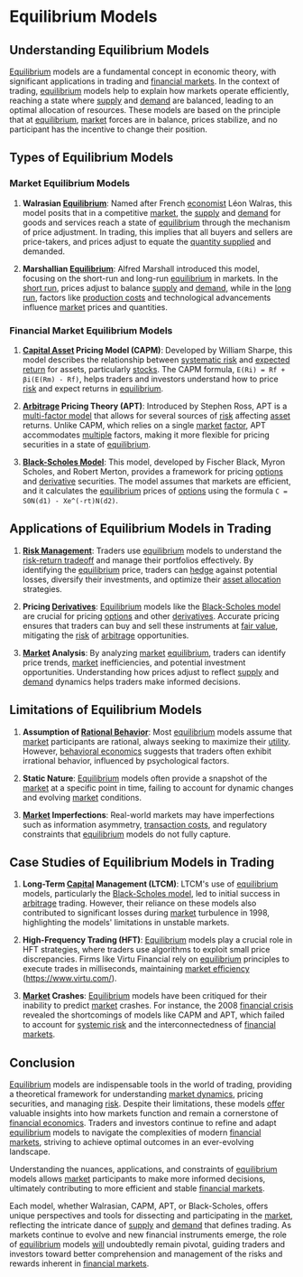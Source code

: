 # Equilibrium Models

## Understanding Equilibrium Models

[Equilibrium](../e/equilibrium.md) models are a fundamental concept in economic theory, with significant applications in trading and [financial markets](../f/financial_market.md). In the context of trading, [equilibrium](../e/equilibrium.md) models help to explain how markets operate efficiently, reaching a state where [supply](../s/supply.md) and [demand](../d/demand.md) are balanced, leading to an optimal allocation of resources. These models are based on the principle that at [equilibrium](../e/equilibrium.md), [market](../m/market.md) forces are in balance, prices stabilize, and no participant has the incentive to change their position.

## Types of Equilibrium Models

### Market Equilibrium Models

1. **Walrasian [Equilibrium](../e/equilibrium.md)**: Named after French [economist](../e/economist.md) Léon Walras, this model posits that in a competitive [market](../m/market.md), the [supply](../s/supply.md) and [demand](../d/demand.md) for goods and services reach a state of [equilibrium](../e/equilibrium.md) through the mechanism of price adjustment. In trading, this implies that all buyers and sellers are price-takers, and prices adjust to equate the [quantity supplied](../q/quantity_supplied.md) and demanded.

2. **Marshallian [Equilibrium](../e/equilibrium.md)**: Alfred Marshall introduced this model, focusing on the short-run and long-run [equilibrium](../e/equilibrium.md) in markets. In the [short run](../s/short_run.md), prices adjust to balance [supply](../s/supply.md) and [demand](../d/demand.md), while in the [long run](../l/long_run.md), factors like [production costs](../p/production_costs.md) and technological advancements influence [market](../m/market.md) prices and quantities.

### Financial Market Equilibrium Models

1. **[Capital Asset](../c/capital_asset.md) Pricing Model (CAPM)**: Developed by William Sharpe, this model describes the relationship between [systematic risk](../s/systematic_risk.md) and [expected return](../e/expected_return.md) for assets, particularly [stocks](../s/stock.md). The CAPM formula, `E(Ri) = Rf + βi(E(Rm) - Rf)`, helps traders and investors understand how to price [risk](../r/risk.md) and expect returns in [equilibrium](../e/equilibrium.md).

2. **[Arbitrage](../a/arbitrage.md) Pricing Theory (APT)**: Introduced by Stephen Ross, APT is a [multi-factor model](../m/multi-factor_model.md) that allows for several sources of [risk](../r/risk.md) affecting [asset](../a/asset.md) returns. Unlike CAPM, which relies on a single [market](../m/market.md) [factor](../f/factor.md), APT accommodates [multiple](../m/multiple.md) factors, making it more flexible for pricing securities in a state of [equilibrium](../e/equilibrium.md).

3. **[Black-Scholes Model](../b/black-scholes_model.md)**: This model, developed by Fischer Black, Myron Scholes, and Robert Merton, provides a framework for pricing [options](../o/options.md) and [derivative](../d/derivative.md) securities. The model assumes that markets are efficient, and it calculates the [equilibrium](../e/equilibrium.md) prices of [options](../o/options.md) using the formula `C = S0N(d1) - Xe^(-rt)N(d2)`.

## Applications of Equilibrium Models in Trading

1. **[Risk Management](../r/risk_management.md)**: Traders use [equilibrium](../e/equilibrium.md) models to understand the [risk-return tradeoff](../r/risk-return_tradeoff.md) and manage their portfolios effectively. By identifying the [equilibrium](../e/equilibrium.md) price, traders can [hedge](../h/hedge.md) against potential losses, diversify their investments, and optimize their [asset allocation](../a/asset_allocation.md) strategies.

2. **Pricing [Derivatives](../d/derivatives.md)**: [Equilibrium](../e/equilibrium.md) models like the [Black-Scholes model](../b/black-scholes_model.md) are crucial for pricing [options](../o/options.md) and other [derivatives](../d/derivatives.md). Accurate pricing ensures that traders can buy and sell these instruments at [fair value](../f/fair_value.md), mitigating the [risk](../r/risk.md) of [arbitrage](../a/arbitrage.md) opportunities.

3. **[Market](../m/market.md) Analysis**: By analyzing [market](../m/market.md) [equilibrium](../e/equilibrium.md), traders can identify price trends, [market](../m/market.md) inefficiencies, and potential investment opportunities. Understanding how prices adjust to reflect [supply](../s/supply.md) and [demand](../d/demand.md) dynamics helps traders make informed decisions.

## Limitations of Equilibrium Models

1. **Assumption of [Rational Behavior](../r/rational_behavior.md)**: Most [equilibrium](../e/equilibrium.md) models assume that [market](../m/market.md) participants are rational, always seeking to maximize their [utility](../u/utility.md). However, [behavioral economics](../b/behavioral_economics.md) suggests that traders often exhibit irrational behavior, influenced by psychological factors.

2. **Static Nature**: [Equilibrium](../e/equilibrium.md) models often provide a snapshot of the [market](../m/market.md) at a specific point in time, failing to account for dynamic changes and evolving [market](../m/market.md) conditions.

3. **[Market](../m/market.md) Imperfections**: Real-world markets may have imperfections such as information asymmetry, [transaction costs](../t/transaction_costs.md), and regulatory constraints that [equilibrium](../e/equilibrium.md) models do not fully capture.

## Case Studies of Equilibrium Models in Trading

1. **Long-Term [Capital](../c/capital.md) Management (LTCM)**: LTCM's use of [equilibrium](../e/equilibrium.md) models, particularly the [Black-Scholes model](../b/black-scholes_model.md), led to initial success in [arbitrage](../a/arbitrage.md) trading. However, their reliance on these models also contributed to significant losses during [market](../m/market.md) turbulence in 1998, highlighting the models' limitations in unstable markets.

2. **High-Frequency Trading (HFT)**: [Equilibrium](../e/equilibrium.md) models play a crucial role in HFT strategies, where traders use algorithms to exploit small price discrepancies. Firms like Virtu Financial rely on [equilibrium](../e/equilibrium.md) principles to execute trades in milliseconds, maintaining [market efficiency](../m/market_efficiency.md) (https://www.virtu.com/).

3. **[Market](../m/market.md) Crashes**: [Equilibrium](../e/equilibrium.md) models have been critiqued for their inability to predict [market](../m/market.md) crashes. For instance, the 2008 [financial crisis](../f/financial_crisis.md) revealed the shortcomings of models like CAPM and APT, which failed to account for [systemic risk](../s/systemic_risk.md) and the interconnectedness of [financial markets](../f/financial_market.md).

## Conclusion

[Equilibrium](../e/equilibrium.md) models are indispensable tools in the world of trading, providing a theoretical framework for understanding [market dynamics](../m/market_dynamics.md), pricing securities, and managing [risk](../r/risk.md). Despite their limitations, these models [offer](../o/offer.md) valuable insights into how markets function and remain a cornerstone of [financial economics](../f/financial_economics.md). Traders and investors continue to refine and adapt [equilibrium](../e/equilibrium.md) models to navigate the complexities of modern [financial markets](../f/financial_market.md), striving to achieve optimal outcomes in an ever-evolving landscape. 

Understanding the nuances, applications, and constraints of [equilibrium](../e/equilibrium.md) models allows [market](../m/market.md) participants to make more informed decisions, ultimately contributing to more efficient and stable [financial markets](../f/financial_market.md).

Each model, whether Walrasian, CAPM, APT, or Black-Scholes, offers unique perspectives and tools for dissecting and participating in the [market](../m/market.md), reflecting the intricate dance of [supply](../s/supply.md) and [demand](../d/demand.md) that defines trading. As markets continue to evolve and new financial instruments emerge, the role of [equilibrium](../e/equilibrium.md) models [will](../w/will.md) undoubtedly remain pivotal, guiding traders and investors toward better comprehension and management of the risks and rewards inherent in [financial markets](../f/financial_market.md).